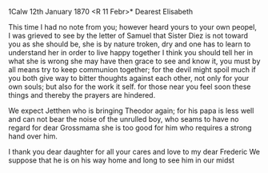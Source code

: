  1Calw 12th January 1870
 <R 11 Febr>*
Dearest Elisabeth

This time I had no note from you; however heard yours to your own peopel, I was grieved to see by the letter of Samuel that Sister Diez is not toward you as she should be, she is by nature troken, dry and one has to learn to understand her in order to live happy together I think you should tell her in what she is wrong she may have then grace to see and know it, you must by all means try to keep communion together; for the devil might spoil much if you both give way to bitter thoughts against each other, not only for your own souls; but also for the work it self. for those near you feel soon these things and thereby the prayers are hindered.

We expect Jetthen who is bringing Theodor again; for his papa is less well and can not bear the noise of the unrulled boy, who seams to have no regard for dear Grossmama she is too good for him who requires a strong hand over him.

I thank you dear daughter for all your cares and love to my dear Frederic We suppose that he is on his way home and long to see him in our midst 